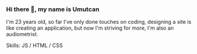 ### Hi there 👋, my name is Umutcan
I'm 23 years old, so far I've only done touches on coding, designing a site is like creating an application, but now I'm striving for more, I'm also an audiometrist.


Skills:  JS / HTML / CSS





